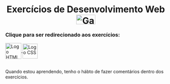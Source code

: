 <h1 align="center">
  Exercícios de Desenvolvimento Web <a href="https://gifer.com/en/PYh"> <img alt="Gab-Js" src="https://user-images.githubusercontent.com/92516683/170329167-bd6667dc-3e6d-4490-a3d3-6bb33529a509.gif" height="30" width="60"> </a>
</h1>

<h3> 
  Clique para ser redirecionado aos exercícios: 
</h3>
 
<div>
    <a href="https://github.com/GabStabile/ExerciciosWeb/tree/main/ExerciciosWeb"> 
      <img align="center" title="HTML5" alt="Logo HTML" height="50" width="50" src="https://cdn.jsdelivr.net/gh/devicons/devicon/icons/html5/html5-original.svg">
      </a>
    <a href="https://github.com/GabStabile/ExerciciosWeb/tree/main/ExerciciosWeb"> 
      <img align="center" title="CSS3" alt="Logo CSS" margin-left="10" height="47" width="47" src="https://cdn.jsdelivr.net/gh/devicons/devicon/icons/css3/css3-original.svg"> 
      </a>
</div>

<br>

<p>
  Quando estou aprendendo, tenho o hábto de fazer comentários dentro dos exercícios.
</p>
